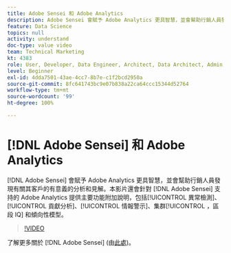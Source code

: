 ```yaml
---
title: Adobe Sensei 和 Adobe Analytics
description: Adobe Sensei 會賦予 Adobe Analytics 更具智慧，並會幫助行銷人員發現有關其客戶的有意義分析和見解。本影片還會針對 Adobe Sensei 支持的 Adobe Analytics 提供主要功能附加說明，包括異常檢測、貢獻分析、情報警示、群集，區段 IQ 和傾向性模型。
feature: Data Science
topics: null
activity: understand
doc-type: value video
team: Technical Marketing
kt: 4383
role: User, Developer, Data Engineer, Architect, Data Architect, Admin, Leader
level: Beginner
exl-id: 4dda7501-43ae-4cc7-8b7e-c1f2bcd2950a
source-git-commit: 8fc641743bc9e07b838a22ca64ccc15344d52764
workflow-type: tm+mt
source-wordcount: '99'
ht-degree: 100%

---
```


# [!DNL Adobe Sensei] 和 Adobe Analytics

[!DNL Adobe Sensei] 會賦予 Adobe Analytics 更具智慧，並會幫助行銷人員發現有關其客戶的有意義的分析和見解。本影片還會針對 [!DNL Adobe Sensei] 支持的 Adobe Analytics 提供主要功能附加說明，包括[!UICONTROL 異常檢測]、[!UICONTROL 貢獻分析]、[!UICONTROL 情報警示]、集群[!UICONTROL ，區段 IQ] 和傾向性模型。

>[!VIDEO](https://video.tv.adobe.com/v/31500/?quality=12&learn=on)

了解更多關於 [!DNL Adobe Sensei] (由[此處](https://www.adobe.com/tw/sensei.html))。
